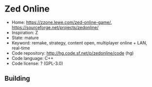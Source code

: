 # Zed Online

- Home: https://zzone.lewe.com/zed-online-game/, https://sourceforge.net/projects/zedonline/
- Inspiration: Z
- State: mature
- Keyword: remake, strategy, content open, multiplayer online + LAN, real-time
- Code repository: http://hg.code.sf.net/p/zedonline/code (hg)
- Code language: C++
- Code license: ? (GPL-3.0)

## Building
